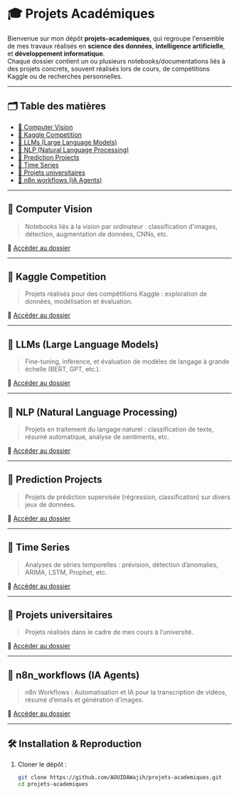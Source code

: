 # 🎓 Projets Académiques

Bienvenue sur mon dépôt **projets-academiques**, qui regroupe l'ensemble de mes travaux réalisés en **science des données**, **intelligence artificielle**, et **développement informatique**.  
Chaque dossier contient un ou plusieurs notebooks/documentations liés à des projets concrets, souvent réalisés lors de cours, de compétitions Kaggle ou de recherches personnelles.

---

## 🗂️ Table des matières

- [📁 Computer Vision](#-computer-vision)
- [📁 Kaggle Competition](#-kaggle-competition)
- [📁 LLMs (Large Language Models)](#-llms-large-language-models)
- [📁 NLP (Natural Language Processing)](#-nlp-natural-language-processing)
- [📁 Prediction Projects](#-prediction-projects)
- [📁 Time Series](#-time-series)
- [📁 Projets universitaires](#-projets-universitaires)
- [📁 n8n workflows (IA Agents)](#-n8n-workflows-ia-agents)

---

## 📁 Computer Vision

> Notebooks liés à la vision par ordinateur : classification d'images, détection, augmentation de données, CNNs, etc.

🔗 [Accéder au dossier](./Computer_Vision)

---

## 📁 Kaggle Competition

> Projets réalisés pour des compétitions Kaggle : exploration de données, modélisation et évaluation.

🔗 [Accéder au dossier](./Kaggle_Competition)

---

## 📁 LLMs (Large Language Models)

> Fine-tuning, inférence, et évaluation de modèles de langage à grande échelle (BERT, GPT, etc.).

🔗 [Accéder au dossier](./LLMs)

---

## 📁 NLP (Natural Language Processing)

> Projets en traitement du langage naturel : classification de texte, résumé automatique, analyse de sentiments, etc.

🔗 [Accéder au dossier](./NLP)

---

## 📁 Prediction Projects

> Projets de prédiction supervisée (régression, classification) sur divers jeux de données.

🔗 [Accéder au dossier](./Prediction%20projects)

---

## 📁 Time Series

> Analyses de séries temporelles : prévision, détection d’anomalies, ARIMA, LSTM, Prophet, etc.

🔗 [Accéder au dossier](./Time-Series)

---

## 📁 Projets universitaires

> Projets réalisés dans le cadre de mes cours à l’université.

🔗 [Accéder au dossier](./uni_projects)

---

## 📁 n8n_workflows (IA Agents)

> n8n Workflows : Automatisation et IA pour la transcription de vidéos, résumé d’emails et génération d’images.

🔗 [Accéder au dossier](./n8n_workflows)

---

## 🛠️ Installation & Reproduction

1. Cloner le dépôt :

   ```bash
   git clone https://github.com/AOUIDAWajih/projets-academiques.git
   cd projets-academiques
